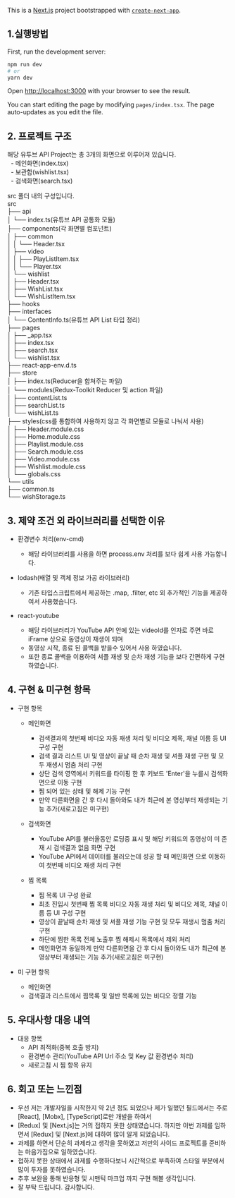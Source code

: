 This is a [Next.js](https://nextjs.org/) project bootstrapped with [`create-next-app`](https://github.com/vercel/next.js/tree/canary/packages/create-next-app).

## 1.실행방법

First, run the development server:

```bash
npm run dev
# or
yarn dev
```

Open [http://localhost:3000](http://localhost:3000) with your browser to see the result.

You can start editing the page by modifying `pages/index.tsx`. The page auto-updates as you edit the file.

## 2. 프로젝트 구조

  해당 유투브 API Project는 총 3개의 화면으로 이루어져 있습니다.<br/>
    &nbsp;&nbsp;- 메인화면(index.tsx)<br/>
    &nbsp;&nbsp;- 보관함(wishlist.tsx)<br/>
    &nbsp;&nbsp;- 검색화면(search.tsx)<br/>

   

  src 폴더 내의 구성입니다.<br>
    src<br/>
    ├── api<br/>
    │   └── index.ts(유튜브 API 공통화 모듈)<br/>
    ├── components(각 화면별 컴포넌트)<br/>
    │   ├── common<br/>
    │   │   └── Header.tsx<br/>
    │   ├── video<br/>
    │   │   ├── PlayListItem.tsx<br/>
    │   │   └── Player.tsx<br/>
    │   └── wishlist<br/>
    │       ├── Header.tsx<br/>
    │       ├── WishList.tsx<br/>
    │       └── WishListItem.tsx<br/>
    ├── hooks<br/>
    ├── interfaces<br/>
    │   └── ContentInfo.ts(유튜브 API List 타입 정리)<br/>
    ├── pages<br/>
    │   ├── _app.tsx<br/>
    │   ├── index.tsx<br/>
    │   ├── search.tsx<br/>
    │   └── wishlist.tsx<br/>
    ├── react-app-env.d.ts<br/>
    ├── store<br/>
    │   ├── index.ts(Reducer을 합쳐주는 파일)<br/>
    │   └── modules(Redux-Toolkit Reducer 및 action 파일)<br/>
    │       ├── contentList.ts<br/>
    │       ├── searchList.ts<br/>
    │       └── wishList.ts<br/>
    ├── styles(css를 통합하여 사용하지 않고 각 화면별로 모듈로 나눠서 사용)<br/>
    │   ├── Header.module.css<br/>
    │   ├── Home.module.css<br/>
    │   ├── Playlist.module.css<br/>
    │   ├── Search.module.css<br/>
    │   ├── Video.module.css<br/>
    │   ├── Wishlist.module.css<br/>
    │   └── globals.css<br/>
    └── utils<br/>
        ├── common.ts<br/>
        └── wishStorage.ts<br/>

## 3. 제약 조건 외 라이브러리를 선택한 이유

  - 환경변수 처리(env-cmd)
    - 해당 라이브러리를 사용을 하면 process.env 처리를 보다 쉽게 사용 가능합니다.

  - lodash(배열 및 객체 정보 가공 라이브러리)
    - 기존 타입스크립트에서 제공하는 .map, .filter, etc 외 추가적인 기능을 제공하여서 사용했습니다.

  - react-youtube
    - 해당 라이브러리가 YouTube API 안에 있는 videoId를 인자로 주면 바로 iFrame 상으로 동영상이 재생이 되며
    - 동영상 시작, 종료 된 콜백을 받을수 있어서 사용 하였습니다.
    - 또한 종료 콜백을 이용하여 셔플 재생 및 순차 재생 기능을 보다 간편하게 구현하였습니다.

## 4. 구현 & 미구현 항목
  
  - 구현 항목
    - 메인화면<br/>
      - 검색결과의 첫번째 비디오 자동 재생 처리 및 비디오 제목, 채널 이름 등 UI 구성 구현
      - 검색 결과 리스트 UI 및 영상이 끝날 때 순차 재생 및 셔플 재생 구현 및 모두 재생시 멈춤 처리 구현
      - 상단 검색 영역에서 키워드를 타이핑 한 후 키보드 'Enter'을 누를시 검색화면으로 이동 구현
      - 찜 되어 있는 상태 및 해제 기능 구현
      - 만약 다른화면을 간 후 다시 돌아와도 내가 최근에 본 영상부터 재생되는 기능 추가(새로고침은 미구현)<br/>
    
    - 검색화면<br/>
      - YouTube API를 불러올동안 로딩중 표시 및 해당 키워드의 동영상이 미 존재 시 검색결과 없음 화면 구현
      - YouTube API에서 데이터를 불러오는데 성공 할 때 메인화면 으로 이동하여 첫번째 비디오 재생 처리 구현<br/>

    - 찜 목록<br/>
      - 찜 목록 UI 구성 완료
      - 최초 진입시 첫번째 찜 목록 비디오 자동 재생 처리 및 비디오 제목, 채널 이름 등 UI 구성 구현
      - 영상이 끝날때 순차 재생 및 셔플 재생 기능 구현 및 모두 재생시 멈춤 처리 구현
      - 하단에 찜한 목록 전체 노출후 찜 해제시 목록에서 제외 처리
      - 메인화면과 동일하게 만약 다른화면을 간 후 다시 돌아와도 내가 최근에 본 영상부터 재생되는 기능 추가(새로고침은 미구현)<br/>

  - 미 구현 항목
    -  메인화면<br/>
      - 검색결과 리스트에서 찜목록 및 일반 목록에 있는 비디오 정렬 기능

## 5. 우대사항 대응 내역

  - 대응 항목
    - API 최적화(중복 호출 방지)
    - 환경변수 관리(YouTube API Url 주소 및 Key 값 환경변수 처리)
    - 새로고침 시 찜 항목 유지

## 6. 회고 또는 느낀점
  - 우선 저는 개발자일을 시작한지 약 2년 정도 되었으나 제가 일했던 필드에서는 주로 [React], [Mobx], [TypeScript]로만 개발을 하여서
  - [Redux] 및 [Next.js]는 거의 접하지 못한 상태였습니다. 하지만 이번 과제를 임하면서 [Redux] 및 [Next.js]에 대하여 많이 알게 되었습니다.
  - 과제를 하면서 단순히 과제라고 생각을 못하였고 저만의 사이드 프로젝트를 준비하는 마음가짐으로 일하였습니다.
  - 접하지 못한 상태에서 과제를 수행하다보니 시간적으로 부족하여 스타일 부분에서 많이 투자를 못하였습니다.
  - 추후 보완을 통해 반응형 및 시맨틱 마크업 까지 구현 해볼 생각입니다.
  - 잘 부탁 드립니다. 감사합니다.